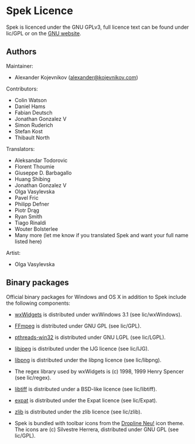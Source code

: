 # Spek Licence

Spek is licenced under the GNU GPLv3, full licence text can be found under
lic/GPL or on the [GNU website](https://www.gnu.org/licenses/gpl-3.0.html).

## Authors

Maintainer:

* Alexander Kojevnikov (<alexander@kojevnikov.com>)

Contributors:

* Colin Watson
* Daniel Hams
* Fabian Deutsch
* Jonathan Gonzalez V
* Simon Ruderich
* Stefan Kost
* Thibault North

Translators:

* Aleksandar Todorovic
* Florent Thoumie
* Giuseppe D. Barbagallo
* Huang Shibing
* Jonathan Gonzalez V
* Olga Vasylevska
* Pavel Fric
* Philipp Defner
* Piotr Drąg
* Ryan Smith
* Tiago Rinaldi
* Wouter Bolsterlee
* Many more (let me know if you translated Spek and want your full name
  listed here)

Artist:

* Olga Vasylevska

## Binary packages

Official binary packages for Windows and OS X in addition to Spek include the
following components:

* [wxWidgets](http://www.wxwidgets.org/) is distributed under wxWindows 3.1 (see
  lic/wxWindows).

* [FFmpeg](http://ffmpeg.org/) is distributed under GNU GPL (see lic/GPL).

* [pthreads-win32](http://sources.redhat.com/pthreads-win32/) is distributed
  under GNU LGPL (see lic/LGPL).

* [libjpeg](http://www.ijg.org/) is distributed under the IJG licence (see
  lic/IJG).

* [libpng](http://www.libpng.org/pub/png/libpng.html) is distributed under the
  libpng licence (see lic/libpng).

* The regex library used by wxWidgets is (c) 1998, 1999 Henry Spencer (see
  lic/regex).

* [libtiff](http://www.remotesensing.org/libtiff/) is distributed under a
  BSD-like licence (see lic/libtiff).

* [expat](http://expat.sourceforge.net/) is distributed under the Expat licence
  (see lic/Expat).

* [zlib](http://www.zlib.net/) is distributed under the zlib licence (see
  lic/zlib).

* Spek is bundled with toolbar icons from the
  [Dropline Neu!](http://art.gnome.org/themes/icon) icon theme. The icons are
  (c) Silvestre Herrera, distributed under GNU GPL (see lic/GPL).
